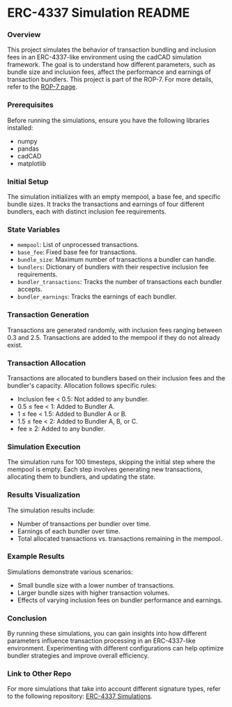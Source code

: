 # ERC-4337 Simulation README

### Overview
This project simulates the behavior of transaction bundling and inclusion fees in an ERC-4337-like environment using the cadCAD simulation framework. The goal is to understand how different parameters, such as bundle size and inclusion fees, affect the performance and earnings of transaction bundlers. This project is part of the ROP-7. For more details, refer to the [ROP-7 page](https://efdn.notion.site/RIG-Open-Problems-ROPs-c11382c213f949a4b89927ef4e962adf?p=ec5390efab864ed49a8535e8bdfff182&pm=s).


### Prerequisites
Before running the simulations, ensure you have the following libraries installed:
- numpy
- pandas
- cadCAD
- matplotlib

### Initial Setup
The simulation initializes with an empty mempool, a base fee, and specific bundle sizes. It tracks the transactions and earnings of four different bundlers, each with distinct inclusion fee requirements.

### State Variables
- `mempool`: List of unprocessed transactions.
- `base_fee`: Fixed base fee for transactions.
- `bundle_size`: Maximum number of transactions a bundler can handle.
- `bundlers`: Dictionary of bundlers with their respective inclusion fee requirements.
- `bundler_transactions`: Tracks the number of transactions each bundler accepts.
- `bundler_earnings`: Tracks the earnings of each bundler.

### Transaction Generation
Transactions are generated randomly, with inclusion fees ranging between 0.3 and 2.5. Transactions are added to the mempool if they do not already exist.

### Transaction Allocation
Transactions are allocated to bundlers based on their inclusion fees and the bundler's capacity. Allocation follows specific rules:
- Inclusion fee < 0.5: Not added to any bundler.
- 0.5 ≤ fee < 1: Added to Bundler A.
- 1 ≤ fee < 1.5: Added to Bundler A or B.
- 1.5 ≤ fee < 2: Added to Bundler A, B, or C.
- fee ≥ 2: Added to any bundler.

### Simulation Execution
The simulation runs for 100 timesteps, skipping the initial step where the mempool is empty. Each step involves generating new transactions, allocating them to bundlers, and updating the state.

### Results Visualization
The simulation results include:
- Number of transactions per bundler over time.
- Earnings of each bundler over time.
- Total allocated transactions vs. transactions remaining in the mempool.

### Example Results
Simulations demonstrate various scenarios:
- Small bundle size with a lower number of transactions.
- Larger bundle sizes with higher transaction volumes.
- Effects of varying inclusion fees on bundler performance and earnings.

### Conclusion
By running these simulations, you can gain insights into how different parameters influence transaction processing in an ERC-4337-like environment. Experimenting with different configurations can help optimize bundler strategies and improve overall efficiency.

### Link to Other Repo
For more simulations that take into account different signature types, refer to the following repository: [ERC-4337 Simulations]([https://github.com/DavideRezzoli/ERC-4337_Simulations/blob/main/ERC4337_episodes.py](https://github.com/DavideRezzoli/ERC-4337_DifferentSignatures)).
